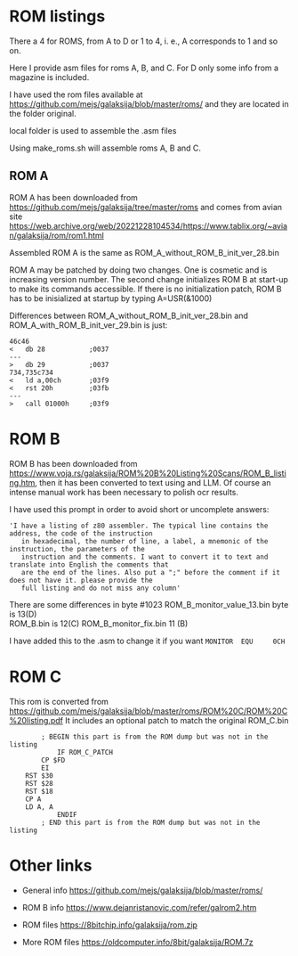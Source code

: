 # ROM listings
There a 4 for ROMS, from A to D or 1 to 4, i. e., A corresponds to 1 and so on.

Here I provide asm files for roms A, B, and C. For D only some info from a magazine is included.

I have used the rom files available at https://github.com/mejs/galaksija/blob/master/roms/ and they are located in the folder original.

local folder is used to assemble the .asm files

Using make_roms.sh will assemble roms A, B and C.

## ROM A
ROM A has been downloaded from https://github.com/mejs/galaksija/tree/master/roms and comes from avian site https://web.archive.org/web/20221228104534/https://www.tablix.org/~avian/galaksija/rom/rom1.html 

Assembled ROM A is the same as ROM_A_without_ROM_B_init_ver_28.bin

ROM A may be patched by doing two changes. One is cosmetic and is increasing version number. The second change initializes ROM B at start-up to make its commands accessible. If there is no initialization patch, ROM B has to be inisialized at startup by typing A=USR(&1000)  

Differences between ROM_A_without_ROM_B_init_ver_28.bin and ROM_A_with_ROM_B_init_ver_29.bin is just:

```
46c46
< 	db 28			;0037
---
> 	db 29			;0037
734,735c734
< 	ld a,00ch		;03f9
< 	rst 20h			;03fb
---
> 	call 01000h		;03f9
```

# ROM B
ROM B has been downloaded from https://www.voja.rs/galaksija/ROM%20B%20Listing%20Scans/ROM_B_listing.htm, then it has been converted to text using and LLM. Of course an intense manual work has been necessary to polish ocr results.

I have used this prompt in order to avoid short or uncomplete answers:
```
'I have a listing of z80 assembler. The typical line contains the address, the code of the instruction 
   in hexadecimal, the number of line, a label, a mnemonic of the instruction, the parameters of the 
   instruction and the comments. I want to convert it to text and translate into English the comments that
   are the end of the lines. Also put a ";" before the comment if it does not have it. please provide the 
   full listing and do not miss any column'
```

There are some differences in byte #1023 
ROM_B_monitor_value_13.bin byte is 13(D)  
ROM_B.bin is 12(C)
ROM_B_monitor_fix.bin 11 (B)

I have added this to the .asm to change it if you want ```MONITOR  EQU     0CH```

# ROM C
This rom is converted from https://github.com/mejs/galaksija/blob/master/roms/ROM%20C/ROM%20C%20listing.pdf
It includes an optional patch to match the original ROM_C.bin

```assembly
        ; BEGIN this part is from the ROM dump but was not in the listing
            IF ROM_C_PATCH        
        CP $FD
        EI
	RST $30
	RST $28
	RST $18
	CP A
	LD A, A
            ENDIF        
        ; END this part is from the ROM dump but was not in the listing
```

# Other links

 - General info https://github.com/mejs/galaksija/blob/master/roms/

 - ROM B info https://www.dejanristanovic.com/refer/galrom2.htm

 - ROM files https://8bitchip.info/galaksija/rom.zip

 - More ROM files https://oldcomputer.info/8bit/galaksija/ROM.7z
